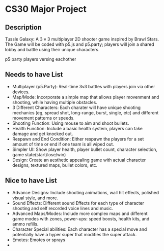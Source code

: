 # CS30 Major Project

## Description
Tussle Galaxy: A 3 v 3 multiplayer 2D shooter game inspired by Brawl Stars. The Game will be coded with p5.js and p5.party; players will join a shared lobby and battle using their unique characters.

p5 party players versing eachother

## Needs to have List
- Multiplayer (p5.Party): Real-time 3v3 battles with players join via other devices.
- Map/Mode: Incorporate a simple map that allows player movenment and shooting, while having multiple obstacles. 
- 3 Different Characters: Each charater will have unique shooting mechanics (eg, spread shot, long-range, burst, single, etc) and different movement patterns or speeds.
- Shooting Function: Using mouse to aim and shoot bullets.
- Health Function: Include a basic health system, players can take damage and get knocked out.
- Respawn and End Condition: Either respawn the players for a set amount of time or end if one team is all wiped out.
- Simpler UI: Show player health, player bullet count, character selection, game state(start/lose/win)
- Design: Create an aesthetic appealing game with actual character designs, textured maps, bullet colors, etc.

## Nice to have List
- Advance Designs: Include shooting animations, wall hit effects, polished visual style, and more.
- Sound Effects: Different sound Effects for each type of character shooting and self recorded voice lines and music.
- Advanced Maps/Modes: Include more complex maps and different game modes with zones, power-ups: speed boosts, health kits, and ammo refills.
- Character Special abilities: Each character has a special move and potentially have a hyper super that modifies the super attack.
- Emotes: Emotes or sprays 
- 




